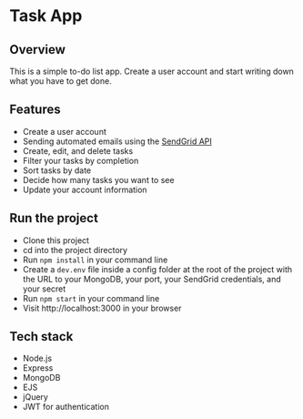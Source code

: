 # Task App

## Overview

This is a simple to-do list app. Create a user account and start writing down what you have to get done.

## Features

- Create a user account
- Sending automated emails using the [SendGrid API](https://sendgrid.com/docs/API_Reference/index.html)
- Create, edit, and delete tasks
- Filter your tasks by completion
- Sort tasks by date
- Decide how many tasks you want to see
- Update your account information

## Run the project

- Clone this project
- cd into the project directory
- Run `npm install` in your command line
- Create a `dev.env` file inside a config folder at the root of the project with the URL to your MongoDB, your port, your SendGrid credentials, and your secret
- Run `npm start` in your command line
- Visit http://localhost:3000 in your browser

## Tech stack
- Node.js
- Express
- MongoDB
- EJS
- jQuery
- JWT for authentication
